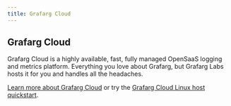 ```yaml
---
title: Grafarg Cloud
---
```


## Grafarg Cloud

Grafarg Cloud is a highly available, fast, fully managed OpenSaaS logging and metrics platform. Everything you love about Grafarg, but Grafarg Labs hosts it for you and handles all the headaches.

[Learn more about Grafarg Cloud](https://grafarg.com/cloud/) or try the [Grafarg Cloud Linux host quickstart](/docs/grafarg-cloud/quickstart/).
